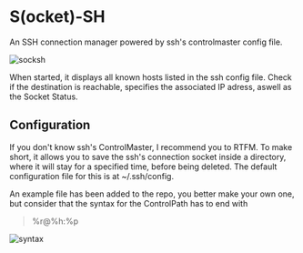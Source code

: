 # S(ocket)-SH

An SSH connection manager powered by ssh's controlmaster config file.

![socksh](https://user-images.githubusercontent.com/29956389/62934203-475c9400-bdc4-11e9-849c-d01bfa6ec387.png)

When started, it displays all known hosts listed in the ssh config file. Check if the destination is reachable, specifies the associated IP adress, aswell as the Socket Status.

## Configuration
If you don't know ssh's ControlMaster, I recommend you to RTFM.
To make short, it allows you to save the ssh's connection socket inside a directory, where it will stay for a specified time, before being deleted.
The default configuration file for this is at ~/.ssh/config.

An example file has been added to the repo, you better make your own one, but consider that the syntax for the ControlPath has to end with
> %r@%h:%p

![syntax](https://user-images.githubusercontent.com/29956389/62935022-4f1d3800-bdc6-11e9-904b-cd03d92a3dd4.png)

